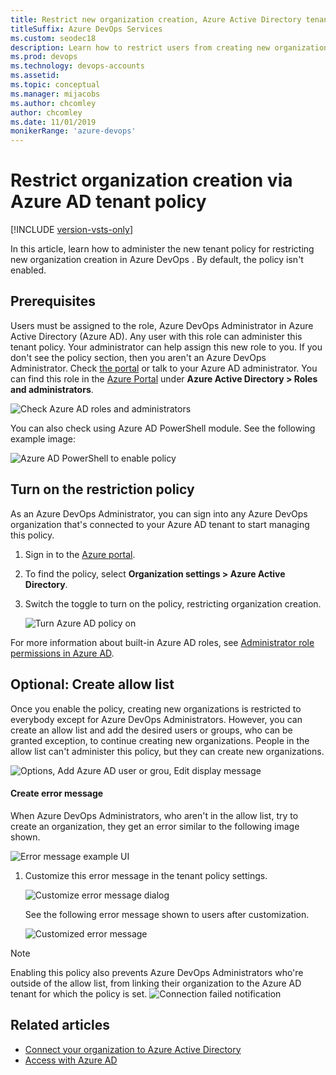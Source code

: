 ```yaml
---
title: Restrict new organization creation, Azure Active Directory tenant policy
titleSuffix: Azure DevOps Services
ms.custom: seodec18
description: Learn how to restrict users from creating new organizations via Azure Active Directory
ms.prod: devops
ms.technology: devops-accounts
ms.assetid: 
ms.topic: conceptual
ms.manager: mijacobs
ms.author: chcomley
author: chcomley
ms.date: 11/01/2019
monikerRange: 'azure-devops'
---
```


# Restrict organization creation via Azure AD tenant policy

[!INCLUDE [version-vsts-only](../../_shared/version-vsts-only.md)]

In this article, learn how to administer the new tenant policy for restricting new organization creation in Azure DevOps . By default, the policy isn't enabled.

## Prerequisites

Users must be assigned to the role, Azure DevOps Administrator in Azure Active Directory (Azure AD). Any user with this role can administer this tenant policy. Your administrator can help assign this new role to you. If you don't see the policy section, then you aren't an Azure DevOps Administrator. Check [the portal](https://ms.portal.azure.com/#home) or talk to your Azure AD administrator. You can find this role in the [Azure Portal](https://ms.portal.azure.com/#home) under **Azure Active Directory > Roles and administrators**.

![Check Azure AD roles and administrators](_img/azure-ad-tenant-policy/azure-ad-roles-and-administrators.png)

You can also check using Azure AD PowerShell module. See the following example image:

![Azure AD PowerShell to enable policy](_img/azure-ad-tenant-policy/azure-ad-powershell.png)

## Turn on the restriction policy

As an Azure DevOps Administrator, you can sign into any Azure DevOps organization that's connected to your Azure AD tenant to start managing this policy. 

1. Sign in to the [Azure portal](https://ms.portal.azure.com/#home).
2. To find the policy, select **Organization settings > Azure Active Directory**. 
3. Switch the toggle to turn on the policy, restricting organization creation.
   
   ![Turn Azure AD policy on](_img/azure-ad-tenant-policy/azure-ad-turn-policy-on.png)
   
For more information about built-in Azure AD roles, see 
[Administrator role permissions in Azure AD](https://docs.microsoft.com/en-us/azure/active-directory/users-groups-roles/directory-assign-admin-roles).

## Optional: Create allow list

Once you enable the policy, creating new organizations is restricted to everybody except for Azure DevOps Administrators. However, you can create an allow list and add the desired users or groups, who can be granted exception, to continue creating new organizations. People in the allow list can't administer this policy, but they can create new organizations.

![Options, Add Azure AD user or grou, Edit display message](_img/azure-ad-tenant-policy/options-add-azure-ad-user-group-display-error-message.png)
 
#### Create error message

When Azure DevOps Administrators, who aren't in the allow list, try to create an organization, they get an error similar to the following image shown. 
 
![Error message example UI](_img/azure-ad-tenant-policy/error-message.png)

1. Customize this error message in the tenant policy settings. 
   
   ![Customize error message dialog](_img/azure-ad-tenant-policy/display-error-message-dialog.png)

   See the following error message shown to users after customization.

   ![Customized error message](_img/azure-ad-tenant-policy/error-message-example-ui.png)
 
> [!NOTE]
> Enabling this policy also prevents Azure DevOps Administrators who're outside of the allow list, from linking their organization to the Azure AD tenant for which the policy is set.
> ![Connection failed notification](_img/azure-ad-tenant-policy/connection-failed-notification.png)

## Related articles

* [Connect your organization to Azure Active Directory](connect-organization-to-azure-ad.md)
* [Access with Azure AD](access-with-azure-ad.md)
